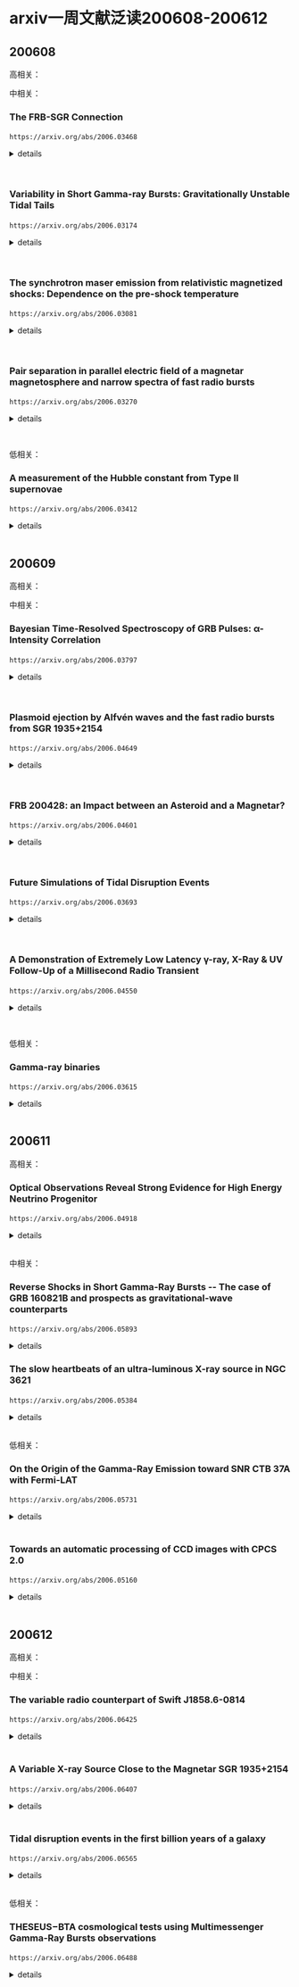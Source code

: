 # arxiv一周文献泛读200608-200612

## 200608

高相关：

中相关：

### The FRB-SGR Connection

`https://arxiv.org/abs/2006.03468`

<details>
<summary>details</summary>

Author: J. I. Katz

The discovery that the Galactic SGR 1935+2154 emitted FRB 200428 simultaneous with a gamma-ray flare demonstrated the common source and association of these phenomena. If FRB radio emission is the result of coherent curvature radiation, the net charge of the radiating "bunches" or waves may be estimated. A statistical argument indicates that the radiating bunches must have a Lorentz factor ⪆10. The observed radiation frequencies indicate that their phase velocity (pattern speed) corresponds to Lorentz factors ⪆100. Coulomb repulsion implies that the electrons making up these bunches may have yet larger Lorentz factors, limited by their incoherent curvature radiation. These electrons also Compton scatter in the soft gamma-ray field of the SGR. <font color=red>In FRB 200428 the power radiated coherently at radio frequencies exceeded that of Compton scattering, but in more luminous SGR outbursts Compton scattering dominates, precluding the acceleration of energetic electrons. This explains the absence of a FRB associated with the giant 27 December 2004 outburst of SGR 1806−20. SGR with luminosity ≳10^42 ergs/s do not emit FRB, while those of lesser luminosity can do so</font>.

- SGR 1935+2154 产生带有gamma-ray耀发的 FRB 200428 揭示了这几类现象的共同起源。
- 如果FRB射电辐射是相干曲率辐射(coherent curvature radiation)的结果，那么辐射“束(bunches)”或波中的净电量是可以估计的。
- 统计性的讨论表明辐射束的洛伦兹因子应该大于10，观测到的辐射频率表明他们的相速度相应的洛伦兹因子大于100。
- 库仑斥力意味着组成这些束的电子可能有更大的洛伦兹因子，但会受限于它们的非相干曲率辐射。这些电子在SGR的软伽玛射线区域也会受到（逆）康普顿散射。
- 在FRB 200428，射电波段相干辐射出的能量超过了由康普顿散射得到的能量，但在更亮的SGR爆发里，康普顿散射占主导，阻碍了高能电子的加速。
- 这解释了SGR 1806-20在2004年12月27日的一次强爆发没有发现成协的FRB。
- 光度超过$10^{42} erg/s$的SGR不会产生FRB，那些光度不那么强的则可以。

</details>

&emsp;

### Variability in Short Gamma-ray Bursts: Gravitationally Unstable Tidal Tails

`https://arxiv.org/abs/2006.03174`

<details>
<summary>details</summary>

Authors: Eric R. Coughlin, C. J. Nixon, Jennifer Barnes, Brian D. Metzger, R. Margutti
Comments: ApJ Accepted

Short gamma-ray bursts are thought to result from the mergers of two neutron stars or a neutron star and stellar mass black hole. The final stages of the merger are generally accompanied by the production of one or more tidal "tails" of ejecta, which fall back onto the remnant-disc system at late times. Using the results of a linear stability analysis, <font color=red>we show that if the material comprising these tails is modeled as adiabatic and the effective adiabatic index satisfies γ ≥ 5/3, then the tails are gravitationally unstable and collapse to form small-scale knots</font>. We analytically estimate the properties of these knots, including their spacing along the tidal tail and the total number produced, and their effect on the mass return rate to the merger remnant. We perform hydrodynamical simulations of the disruption of a polytropic (with the polytropic and adiabatic indices γ equal), γ=2 neutron star by a black hole, and find agreement between the predictions of the linear stability analysis and the distribution of knots that collapse out of the instability. <font color=red>The return of these knots to the black hole induces variability in the fallback rate, which can manifest as variability in the lightcurve of the GRB and -- depending on how rapidly the instability operates -- the prompt emission</font>. The late-time variability induced by the return of these knots is also consistent with the extended emission observed in some GRBs.

- 短暴一般认为是双中子星或中子星-黑洞并合产生的。在并合过程的结尾，抛射物通常会留下一个或多个潮汐“尾巴”(tidal tails)，这些物质会在晚些时候回落到并合残骸-吸积盘系统中。
- 通过线性稳定性分析(linear stability analysis)，显示如果这些尾巴中的物质是绝热的且有效绝热指数满足γ ≥ 5/3，那么这些尾巴就是引力不稳定的，并且会塌缩形成尺度小一些的结(knots)。随后进一步分析了这些knots的各种性质
- 做了中子星-黑洞并合的流体动力学模拟，发现线性稳定性分析的预测和由不稳定性产生的knots的分布是相符合的。
- 这些返回到黑洞的knots引起了回落率的变化，进一步反映为GRB的光变曲线的变化性以及瞬时辐射（取决于不稳定性有多块起作用）的变化上。另外，这些knots的回返产生的晚期变化也与在一些GRB中观测到的后延辐射(extended emission)吻合。
![fig2](./2006.03174_fig2.png)
![fig2note](./2006.03174_fig2note.png)

</details>

&emsp;

### The synchrotron maser emission from relativistic magnetized shocks: Dependence on the pre-shock temperature

`https://arxiv.org/abs/2006.03081`

<details>
<summary>details</summary>

Authors: Aliya-Nur Babul, Lorenzo Sironi

Electromagnetic precursor waves generated by the synchrotron maser instability at relativistic magnetized shocks have been recently invoked to explain the coherent radio emission of Fast Radio Bursts. By means of two-dimensional particle-in-cell simulations, <font color=red>we explore the properties of the precursor waves in relativistic electron-positron perpendicular shocks as a function of the pre-shock magnetization $\sigma ≳ 1$ (i.e., the ratio of incoming Poynting flux to particle energy flux) and thermal spread $\Delta \gamma ≡ kT/mc^2 = 10^{-5} - 10^{-1}$</font>. We measure the fraction $f_\xi$ of total incoming energy that is converted into precursor waves, as computed in the post-shock frame. At fixed magnetization, we find that $f_\xi$ is nearly independent of temperature as long as $\Delta \gamma ≲ 10^{-1.5}$ (with only a modest decrease of a factor of three from $\Delta \gamma = 10^{-5}$ to $\Delta \gamma = 10^{-1.5}$), but it drops by nearly two orders of magnitude for $\Delta \gamma ≳ 10^{-1}$. At fixed temperature, the scaling with magnetization $f_\xi \sim 10^{-3} \sigma^{-1}$ is consistent with our earlier one-dimensional results. For our reference $\sigma = 1$, the power spectrum of precursor waves is relatively broad (fractional width ∼1−3) for cold temperatures, whereas it shows pronounced line-like features with fractional width ∼ 0.2 for $10^{-3} ≲ \Delta \gamma ≲ 10^{-1.5}$. For $\sigma ≳ 1$, the precursor waves are beamed within an angle $\simeq \sigma_{-1/2}$ from the shock normal (as measured in the post-shock frame), as required so they can outrun the shock. Our results can provide physically-grounded inputs for FRB emission models based on maser emission from relativistic shocks.

- 由相对论性磁化激波中同步辐射maser不稳定性产生的电磁先导波(electromagnetic precursor waves)最近被用来解释FRB的相干射电辐射。
- 通过二维particle-in-cell模拟，我们研究了在相对论性电子-介子垂直激波中的先导波的性质，作为激波前磁化程度$\sigma ≳ 1$以及热扩散$\Delta \gamma ≡ kT/mc^2 = 10^{-5} - 10^{-1}$的函数。
- 我们发现，在固定磁化程度的情况下，如果$\Delta \gamma ≲ 10^{-1.5}$，则所有注入能量中转化为先导波的那部分能量$f_\xi$的大小是与温度无显著相关的。而如果$\Delta \gamma ≳ 10^{-1}$，则$f_\xi$会减弱两个量级。如果温度固定，则$f_\xi \sim 10^{-3} \sigma^{-1}$符合早前的一维结果。
- 对于$\sigma = 1$，低温下的先导波的能谱相对较宽(fractional width ∼1−3)，尽管对于$10^{-3} ≲ \Delta \gamma ≲ 10^{-1.5}$（较高温）下的能普显示了fractional width ∼ 0.2的线状特征。
- 对于$\sigma ≳ 1$，先导波集束在大小约为$\simeq \sigma_{-1/2}$的角度内，比激波传播得更快。
- 我们的结果可以为基于相对论激波中maser辐射的FRB辐射模型提供physically-grounded输入。

</details>

&emsp;

### Pair separation in parallel electric field of a magnetar magnetosphere and narrow spectra of fast radio bursts

`https://arxiv.org/abs/2006.03270`

<details>
<summary>details</summary>

Authors: Yuan-Pei Yang, Jin-Ping Zhu, Bing Zhang, Xue-Feng Wu

When a magnetar magnetosphere is trigged by crustal deformations, an electric field $E_\parallel$ parallel to the magnetic field line would appear via Alvfén waves in the charge starvation region. If electron-positron pair bunches pre-exist, e.g., via some possible plasma instabilities, in the magnetosphere, <font color=red>these pairs will undergo charge separation in the$E_\parallel$ and in the meantime emit coherent curvature radiation. Following the approach of Yang & Zhang (2018), we find that the superposed curvature radiation becomes narrower due to charge separation, with the width of spectrum depending on the separation between the electron and positron clumps</font>. This mechanism can interpret the narrow spectra of FRBs, in particular, the Galactic FRB 200428 recently detected in association with a hard X-ray burst from the Galactic magnetar SGR J1935+2154.

- 提出了一个解释FRB窄光谱的机制：电子-介子对在与磁星磁层平行的电场中会被分离，同时发出相干曲率辐射。该情景下的叠加的曲率辐射（的光谱）会变窄，其光谱宽度取决与电子簇和介子簇的分离程度。
- 可以用来解释FRB 200428 - SGR J1935+2154的窄光谱

![fig1](./2006.03270_fig1.png)

</details>

&emsp;

低相关：

### A measurement of the Hubble constant from Type II supernovae

`https://arxiv.org/abs/2006.03412`

<details>
<summary>details</summary>

Authors: T. de Jaeger, B. E. Stahl, W. Zheng, A. V. Filippenko, A. G. Riess, L. Galbany
Comments: Submitted to MNRAS, comments welcome

Progressive increases in the precision of the Hubble-constant measurement via Cepheid-calibrated Type Ia supernovae (SNe Ia) have shown a discrepancy of ∼4.4σ with the current value inferred from Planck satellite measurements of the cosmic microwave background radiation and the standard ΛCDM cosmological model. This disagreement does not appear to be due to known systematic errors and may therefore be hinting at new fundamental physics. Although all of the current techniques have their own merits, further improvement in constraining the Hubble constant requires the development of as many independent methods as possible. <font color=red>In this work, we use SNe II as standardisable candles to obtain an independent measurement of the Hubble constant. Using 7 SNe II with host-galaxy distances measured from Cepheid variables or the tip of the red giant branch, we derive $H_0 = 75.8^{+5.2}_{−4.9} km s^{−1} Mpc^{−1}$ (statistical errors only).</font> Our value favours that obtained from the conventional distance ladder (Cepheids + SNe Ia) and exhibits a difference of $8.4 km s^{−1} Mpc^{−1}$ from the Planck +ΛCDM value. Adding an estimate of the systematic errors ($2.8 km s^{−1} Mpc^{−1}$) changes the ∼1.7σ discrepancy with Planck +ΛCDM to ∼1.4σ. Including the systematic errors and performing a bootstrap simulation, <font color=red>we confirm that the local H0 value exceeds the value from the early Universe with a confidence level of 95%</font>. As in this work we only exchange SNe II for SNe Ia to measure extragalactic distances, we demonstrate that there is no evidence that SNe Ia are the source of the H0 tension.

- 使用7个已知宿主距离的II型超新星,测出 $H_0 = 75.8^{+5.2}_{−4.9} km s^{−1} Mpc^{−1}$。
- 本地的H0值比早期宇宙的大。

</details>

<br />

## 200609

高相关：

中相关：

### Bayesian Time-Resolved Spectroscopy of GRB Pulses: α-Intensity Correlation

`https://arxiv.org/abs/2006.03797`

<details>
<summary>details</summary>

Authors: Husne Dereli Begue, Hoi-Fung Yu, Felix Ryde
Comments: A proceeding for the poster presented at the Yokohama GRB-GW 2019 conference

Gamma-ray bursts (GRBs) show different behaviours and trends intheir spectral evolution. One ofthe methods used to understand the physical origin of these behaviours is to study correlation betweenthe spectral fit parameters. In this work, we used a Bayesian analysis method to fit time-resolved spectra of GRB pulses that were detected by theFermi/GBM during its first 9 years of mission. We studied single pulsed long bursts (T90≥2 s). Among all the parameter correlations, <font color=red>we found that the correlation between the low-energy power-law index α and the energy flux exhibited a systematic behaviour</font>. We presented the properties of the observed characteristics of this behaviour and interpreted it in the context of **the photospheric emission model**.

- 使用贝叶斯分析，拟合了GBM在前9年中探测到的单脉冲长爆（样本包含38个）的光谱，发现低能幂律谱指数α和流量（对数）存在关联，线性拟合斜率k在1-5之间，对于CPL平均值为2.80；对于BAND平均值为3.67。
- 这种相关性可以用光球层辐射来解释，其理论期望值约为3。
- 70%的长爆中上述斜率符合k=3。

</details>

&emsp;

### Plasmoid ejection by Alfvén waves and the fast radio bursts from SGR 1935+2154

`https://arxiv.org/abs/2006.04649`

<details>
<summary>details</summary>

Authors: Yajie Yuan, Andrei M. Beloborodov, Alexander Y. Chen, Yuri Levin
Comments: Submitted to ApJL

Using numerical simulations we show that low-amplitude Alfvén waves from a magnetar quake propagate to the outer magnetosphere and convert to "plasmoids" (closed magnetic loops) which accelerate from the star, driving blast waves into the magnetar wind. Quickly after its formation, the plasmoid becomes a thin relativistic pancake. It pushes out the magnetospheric field lines, and they gradually reconnect behind the pancake, generating a variable wind far stronger than the normal spindown wind of the magnetar. Repeating ejections drive blast waves in the amplified wind. <font color=red>We suggest that these ejections generate the simultaneous X-ray and radio bursts detected from SGR 1935+2154</font>. A modest energy budget of the magnetospheric perturbation ∼$10^{40}$ erg is sufficient to produce the observed bursts with the energy ratio $\varepsilon_X / \varepsilon_{radio} \sim 10^5$. Our simulation predicts a narrow (a few ms) X-ray spike from the magnetosphere, arriving simultaneously with the radio burst emitted far outside the magnetosphere. This timing is caused by the extreme relativistic motion of the ejecta. 

- 数值模拟显示磁星地震(magnetar quake)产生的低振幅阿尔文波会传播至外部磁层，转化为等离子体团(plasmoids，闭合的磁回路)并获得加速，将冲击波朝驱向磁星风。
- 这些等离子团形成后很快变成一个相对论性的薄层(pancake)，将磁层磁力线向外推，（磁力线）又在薄层后重联，由此形成变化的星风。这样的星风比普通的磁星自旋减慢星风强得多。
- 该过程重复发生，增强星风，这些抛射物产生了SGR 1935+2154的X-ray和射电爆发的同时发生。
- 模拟预测有一个来自磁层的几ms的X-ray 脉冲(spikd)和一个磁层外部较远地区辐射的射电爆会同时到达。
![fig1](./2006.04649_fig1.png)

</details>

&emsp;

### FRB 200428: an Impact between an Asteroid and a Magnetar?

`https://arxiv.org/abs/2006.04601`

<details>
<summary>details</summary>

Authors: Jin-Jun Geng, Bing Li, Long-Biao Li, Shao-Lin Xiong, Rolf Kuiper, Yong-Feng Huang

A fast radio burst was recently detected to be associated with a hard X-ray burst from the Galactic magnetar SGR 1935+2154. Scenarios involving magnetars for FRBs are hence highly favored. In this work, we suggest that the impact between an asteroid and a magnetar could explain such a detection. According to our calculations, an asteroid of mass $10^{20}$ g will be disrupted at $7×10^{9}$ cm when approaching the magnetar, the accreted material will flow along the magnetic field lines at Alfvén radius ∼$10^7$ cm.<font color=red> After falling onto the magnetar surface, an instant accretion column will be formed, producing a Comptonized X-ray burst and an FRB in the magnetosphere</font>. We show that all the observational features could be interpreted self-consistently in our scenario. The quasi-periodic oscillations in this specific X-ray burst may help to verify our scenario. 

- 这篇文章提出了SGR 1935+2154产生FRB的另一种机制：小行星与磁星的相互作用。
- 一个质量为$10^{20}$ g的小行星在约$7×10^{9}$ cm的位置被瓦解吸积，吸积物质在大约$10^7$ cm的阿尔文半径会沿着磁力线运动。在落到磁星表面后，一个“瞬时吸积柱”(instant accretion column)将会形成，并产生康普顿散射的X射线爆发以及磁层中的一个FRB。
- 观测特征（大概是一些特征能量？）可用该情景自洽地解释。
![fig1](./2006.04601_fig1.png)

</details>

&emsp;

### Future Simulations of Tidal Disruption Events

`https://arxiv.org/abs/2006.03693`

<details>
<summary>details</summary>

Authors: Julian H. Krolik, Philip J. Armitage, Yanfei Jiang, Giuseppe Lodato
Comments: A chapter in the ISSI review book "The Tidal Disruption of Stars by Massive Black Holes", to be published in Space Science Reviews

Tidal disruption events involve numerous physical processes (fluid dynamics, magnetohydrodynamics, radiation transport, self-gravity, general relativistic dynamics) in highly nonlinear ways, and, because TDEs are transients by definition, frequently in non-equilibrium states. For these reasons, numerical solution of the relevant equations can be an essential tool for studying these events. In this chapter, we present a summary of the key problems of the field for which simulations offer the greatest promise and identify the capabilities required to make progress on them. We then discuss what has been---and what cannot be---done with existing numerical methods. We close with an overview of what methods now under development may do to expand our ability to understand these events. 

- TDE事件涉及到许多高度非线性的物理过程（流体动力学，磁流体动力学，辐射转移，自引力，广义相对论动力学），并且TDE一般都处于非平衡态。因此，这些方程的数值解将会在研究这类事件中起关键作用。
- 本章总结了这方面的有希望用模拟方法解决的关键问，讨论了目前数值方法的发展情况。

</details>

&emsp;

### A Demonstration of Extremely Low Latency γ-ray, X-Ray & UV Follow-Up of a Millisecond Radio Transient

`https://arxiv.org/abs/2006.04550`

<details>
<summary>details</summary>

Authors: Aaron Tohuvavohu, Casey J. Law, Jamie A. Kennea, et al.
Comments: Technical note and capability update for the community. We encourage low latency FRB alerts from relevant facilities to enable this science

We report results of a novel high-energy follow-up observation of a potential Fast Radio Burst. The radio burst was detected by VLA/realfast and followed-up by the Neil Gehrels Swift Observatory in very low latency utilizing new operational capabilities of Swift (arXiv:2005.01751), with pointed soft X-ray and UV observations beginning at T0+32 minutes, and hard X-ray/gamma-ray event data saved around T0. <font color=red>These observations are >10x faster than previous X-ray/UV follow-up of any radio transient to date.</font> No emission is seen coincident with the FRB candidate at T0, with a 0.2s fluence 5σ upper limit of $1.35×10^{−8} erg cm^{−2}$ (14-195 keV) for a SGR 1935+2154-like flare, nor at T0+32 minutes down to 3σ upper limits of 22.18 AB mag in UVOT u band, and $3.33×10^{−13} erg cm^{−2} s^{−1}$ from 0.3-10 keV for the 2 ks observation. The candidate FRB alone is not significant enough to be considered astrophysical, <font color=red>so this note serves as a technical demonstration. These new Swift operational capabilities will allow future FRB detections to be followed up with Swift at even lower latencies than demonstrated here: 15-20 minutes should be regularly achievable, and 5-10 minutes occasionally achievable</font>. We encourage FRB detecting facilities to release alerts in low latency to enable this science. 

- 记录了对一次潜在FRB的快速反应观测：由VLA/realfast探测（2020.4.8），Swift做快速反应观测，软X-射线和UV波段的观测开始于T0+32分钟，硬X及gamma射线在T0左右就有数据保存。这些观测比以往任何一次对射电爆的X射线/UV跟踪观测都快10倍不止。
- 但在T0，没有观测到与FRB候选体相应的辐射，给出14-195 keV能段$1.35×10^{−8} erg cm^{−2}$ 上限；在32分钟时也没有观测到源,给出u波段22.18等的上限。
- 这次记录主要是证明Swift有能力对未来的FRB作出低延迟的跟踪观测。15-20分钟应该不成问题，5-10分钟应该也能偶尔达到。

</details>

&emsp;

低相关：

### Gamma-ray binaries

`https://arxiv.org/abs/2006.03615`

<details>
<summary>details</summary>

Authors: Maria Chernyakova, Denys Malyshev
Comments: Conference Proceedings: "Multifrequency Behaviour of High Energy Cosmic Sources" - XIII - MULTIF2019

Gamma-ray binaries are a subclass of high-mass binary systems whose energy spectrum peaks at high energies (E≳100 MeV) and extends to very high energies (E≳100 GeV) γ rays. In this review we summarize properties of well-studied non-transient γ-ray binaries as well as briefly discuss poorly known systems and transient systems hosting a microquasar. We discuss also theoretical models that have been used to describe spectral and timing characteristics of considered systems

- 总结了经详细研究的非暂现源γ-ray双星，也简单讨论了包含微类星体(microquasar)的未知系统和暂现系统以及一些理论模型。

</details>

<br />

## 200611

高相关：

### Optical Observations Reveal Strong Evidence for High Energy Neutrino Progenitor

`https://arxiv.org/abs/2006.04918`

<details>
<summary>details</summary>

Authors: V. M. Lipunov, V. G. Kornilov, K. K. Zhirkov, et al.
Comments: 17 pages, 3 figures, 1 Table accepted to The Astrophysical Journal Letters

We present the earliest astronomical observation of a high energy neutrino error box in which its variability was discovered after high-energy neutrinos detection. The one robotic telescope of the MASTER global international network (Lipunov et al. 2010) automatically imaged the error box of the very high-energy neutrino event IceCube-170922A. Observations were carried out in minute after the IceCube-170922A neutrino event was detected by the IceCube observatory at the South Pole. MASTER found the blazar TXS 0506+056 to be in the off-state after one minute and then switched to the on-state no later than two hours after the event. The effect is observed at a 50-sigma significance level. Also we present own unique 16-years light curve of blazar TXS 0506+056 (518 data set).

- MASTER的一个自动望远镜在Ice-Cube-170922A被探测到后快速自动对误差天区进行了观测。
- 发现在该中微子事件一分钟后，blazar TXS 0506+056处于沉默状态，而小于两小时后则处于活跃状态。TXS 0506+056很有可能与Ice-Cube-170922A有联系。
- 文章发布了对TXS 0506+056长达16年的光变观测数据。

![fig2](./2006.04918_fig2.png)
![branch](./2006.04918_eq.png)

</details>

<br />

中相关：

### Reverse Shocks in Short Gamma-Ray Bursts -- The case of GRB 160821B and prospects as gravitational-wave counterparts

`https://arxiv.org/abs/2006.05893`

<details>
<summary>details</summary>

Author: Gavin P Lamb
Comments: 3 pages, 2 figures - Proceedings of the Yamada Conference LXXI: Gamma-ray Bursts in the Gravitational Wave Era 2019, contribution talk

The shock system that produces the afterglow to GRBs consists of a forward- and a reverse-shock. For short GRBs, observational evidence for a reverse-shock has been sparse, however, the afterglow to GRB 160821B requires a reverse-shock at early times to explain the radio observations. GRB 160821B is additionally accompanied by the best-sampled macronova without a gravitational-wave detection, and an interesting late-time X-ray afterglow behaviour indicative of a refreshed-shock. <font color=red>The presence of an observed reverse-shock in an on-axis short GRB means that the reverse-shock should be considered as a potential counterpart to gravitational-wave detected mergers</font>. As a gravitational-wave counterpart, the afterglow to an off-axis GRB jet can reveal the jet structure -- a reverse-shock will exist in these structured jet systems and the signature of these reverse-shocks, if observed, can indicate the degree of magnetisation in the outflow. <font color=red>Here we show the case of GRB 160821B, and how a reverse-shock will appear for an off-axis observer to a structured jet</font>.

- 产生GRB余辉的激波系统一般由前向激波和逆向激波组成。逆向激波在短暴中的观测证据尚不充足。
- GRB 160821B 的余辉就需要用早期逆向激波的模型来解释射电波段的观测（可看作逆向激波的观测证据）。同时这一事件也伴随一个macronova，这个macronova有较多的观测数据(best-sampled)，但是没有探测到相关的引力波；另外GRB 160821B 晚期的X射线余辉行为或显示了一个refreshed shock。
- 在正轴短暴中观测到逆向激波，意味着逆向激波可以被视为由并合事件发出的引力波的一种潜在对应体。
- 偏轴GRB喷流的余辉可以反映喷流的结构，这些结构性的喷流中就存在逆向激波。如果这样的逆向激波被观测到，则可以作为外流磁化程度的指示。
- 这里介绍了GRB 160821B的情况，并展示了对于偏轴观测的情况下，结构性喷流中的逆向激波是看起来是什么样子的。

![fig1](./2006.05893_fig1.png)
![fig2](./2006.05893_fig2.png)

</details>

### The slow heartbeats of an ultra-luminous X-ray source in NGC 3621

`https://arxiv.org/abs/2006.05384`

<details>
<summary>details</summary>

Authors: S. E. Motta, M. Marelli, F. Pintore, P. Esposito, R. Salvaterra, A. De Luca, G. L. Israel, A.Tiengo, G.A.Rodríguez Castillo
Comments: Accepted for publication in ApJ. 13 pages, 6 figures

We report on the results of X-ray observations of 4XMM J111816.0-324910, a transient ultra-luminous X-ray source located in the galaxy NGC 3621. This system is characterised by a transient nature and marked variability with characteristic time-scale of ~3500 s, differently from other ULXs, which in the vast majority show limited <font color=yellow>intra-observation</font> variability. Such a behaviour is very reminiscent of the so-called heartbeats sometimes observed in the Galactic black hole binary GRS 1915+105, where the variability time-scale is ~10-1000 s. We study the spectral and timing properties of this object and find that overall, once the <font color=yellow>differences in the variability time-scales</font> are taken into account, they match quite closely those of both GRS 1915+105, and of a number of objects showing heartbeats in their light-curves, including a confirmed neutron star and a super-massive black hole powering an active galactic nucleus. <font color=red>We investigate the nature of the compact object in 4XMM J111816.0-324910 by searching for typical neutron star signatures and by attempting a mass estimate based on different methods and assumptions. Based on the current available data, we are not able to unambiguously determine the nature of the accreting compact object responsible for the observed phenomenology. </font>

- 4XMM J111816.0-324910是一个位于NGC 3621星系的超亮X射线暂现源(ultra-luminous X-ray source, ULX)，它有显著的变化性，特征变化时标约3500s，不同于其它ULX（应该是比较大）。
- 该目标的光谱和光变特性与那些在光变曲线中显现“心跳”的目标比较像，这些目标中包括银河系双黑洞GRS 1915+105，一个以确认的中子星和一个驱动AGN的超大质量黑洞。
- 基于现有的数据，文章探索了4XMM J111816.0-324910背后的致密星的性质（寻找典型中子星的特征，尝试估计质量），但还是不能给出明确的答案。

![fig2](./2006.05384_fig2.png)

</details>

<br />

低相关：

### On the Origin of the Gamma-Ray Emission toward SNR CTB 37A with Fermi-LAT

`https://arxiv.org/abs/2006.05731`

<details>
<summary>details</summary>

Authors: Soheila Abdollahi, Jean ballet, Yasushi Fukazawa, Hideaki Katagiri, Benjamin Condon
Comments: 16 pages, 3 figures, to be published in The Astrophysical Journal

The middle-aged supernova remnant (SNR) CTB 37A is known to interact with several dense molecular clouds through the detection of shocked H2 and OH 1720 MHz maser emission. <font color=red>In the present work, we use eight years of Fermi-LAT Pass 8 data, with an improved point-spread function and an increased acceptance, to perform **detailed morphological and spectral studies of the γ-ray emission toward CTB 37A from 200 MeV to 200 GeV**</font>. The best fit of the source extension is obtained for a very compact Gaussian model with a significance of 5.75σ and a 68\% containment radius of 0.116∘ ± 0.014∘stat ± 0.017∘sys above 1 GeV, which is larger than the TeV emission size. The energy spectrum is modeled as a LogParabola, resulting in a spectral index α = 1.92 ± 0.19 at 1 GeV and a curvature β = 0.18 ± 0.05, which becomes softer than the TeV spectrum above 10 GeV. The SNR properties, including a dynamical age of 6000 yr, are derived assuming the Sedov phase.<font color=red> From the multiwavelength modeling of emission toward the remnant, we conclude that the nonthermal radio and GeV emission is mostly due to the reacceleration of preexisting cosmic rays (CRs) by radiative shocks in the adjacent clouds.</font> Furthermore, the observational data allow us to constrain the total kinetic energy transferred to the trapped CRs in the clouds. Based on these facts, <font color=red>we infer a composite nature for CTB 37A to explain the broadband spectrum and to elucidate the nature of the observed γ-ray emission</font>.

- 这篇文章使用LAT8年的数据，对超新星残骸 CTB 37A 的所辐射的伽玛射线(200 MeV - 200 GeV)的来源做了研究（光谱研究和形态学研究）。已知CTB 37A与几个稠密的分子云相互作用。
- 从多波段拟合的结果来看，非热的射电和GeV辐射大概率是由先前存在的宇宙线被邻近星云中的辐射激波(radiative shocks in the adjacent clouds)重新加速的结果。
- 另外文章还认为，CTB 37A是一个复合系统(composite system)，其外壳内部可能存在一个pulsar wind nebula (PWN)，辐射TeV和硬X射线；SNR shock则辐射射电，软X和GeV伽玛射线。

</details>

<br />

### Towards an automatic processing of CCD images with CPCS 2.0

`https://arxiv.org/abs/2006.05160`

<details>
<summary>details</summary>

Authors: Pawel Zielinski, Lukasz Wyrzykowski, Przemyslaw Mikolajczyk, et al.
Comments: 4 pages, 1 figure, to appear on the Proceedings of the XXXIX Assembly of the Polish Astronomical Society (9-12.09.2019, Olsztyn, Poland)

We present a new automatic tool for time-domain astronomy - the Cambridge Photometric Calibration Server 2.0 - developed under OPTICON H2020 programme. It has been designed to respond to the need of automated rapid photometric data calibration and dissemination for transient events, primarily from Gaia space mission. CPCS has been in operation since 2013 and has been used to calibrate around 130 000 observations of hundreds of transients. We present the status of this tool's development and demonstrate improvements made in the second version. The tests present the ability to combine CCD imaging data from multiple telescopes and a whole variety of instruments. New tool provides science-ready photometric data within minutes from observations in the automatic manner.

- 一个还在开发中的在线CCD图像处理和测光工具CPCS 2.0，基于OPTICON H2020项目(http://astro-opticon.org)。
- 老版网站：http://gsaweb.ast.cam.ac.uk/followup

![fig1](./2006.05160_fig1.png)

</details>

<br />

## 200612

高相关：

中相关：

### The variable radio counterpart of Swift J1858.6-0814

`https://arxiv.org/abs/2006.06425`

<details>
<summary>details</summary>

Authors: J. van den Eijnden, N. Degenaar, T. D. Russell et al.
Comments: 14 pages, 8 figures, 3 tables; accepted for publication in MNRAS

Swift J1858.6-0814 is a transient neutron star X-ray binary discovered in October 2018. Multi-wavelength follow-up observations across the electromagnetic spectrum revealed many interesting properties, <font color=red>such as erratic flaring on minute timescales and evidence for wind outflows at both X-ray and optical wavelengths, strong and variable local absorption, and an anomalously hard X-ray spectrum</font>. Here, we report on a detailed radio observing campaign consisting of one observation at 5.5/9 GHz with the Australia Telescope Compact Array, and nine observations at 4.5/7.5 GHz with the Karl G. Jansky Very Large Array. <font color=red>A radio counterpart with a flat to inverted radio spectrum is detected in all observations, consistent with a compact jet being launched from the system.</font> Swift J1858.6-0814 is highly variable at radio wavelengths in most observations, showing significant variability when imaged on 3-to-5-minute timescales and changing up to factors of 8 within 20 minutes. <font color=red>The periods of brightest radio emission are not associated with steep radio spectra, implying they do not originate from the launching of discrete ejecta.</font> We find that the radio variability is similarly unlikely to have a geometric origin, be due to scintillation, or be causally related to the observed X-ray flaring. Instead, <font color=red>we find that it is consistent with being driven by variations in the accretion flow propagating down the compact jet</font>. We compare the radio properties of Swift J1858.6-0814 with those of Eddington-limited X-ray binaries with similar X-ray and optical characteristics, but fail to find a match in radio variability, spectrum, and luminosity.

- Swift J1858.6-0814是一个暂现的中子星X射线双星，发现于2018年10月。
- 对该目标的多波段观测显示出了一些有趣的性质，例如分钟时标的不稳定耀发(erratic flaring on minute timescales)和X射线及光学波段星风外流(wind outflow)的证据、强烈且变化的局部吸收(absorption)、反常的硬X射线光谱。
- 这篇文章报道了对该目标详细的射电观测，观测包括使用Australia Telescope Compact Array在5.5/9 GHz进行的一次观测和用Karl G. Jansky Very Large Array在4.5/7.5 GHz进行的九次观测。
- 所有观测中都显现了一个射电谱从平缓($\alpha > 0$)到inverted($\alpha > 1$)变化的射电源，符合致密喷流从系统中喷发的情景。
- 射电辐射在最亮的阶段并没有呈现陡峭的射电谱(steep radiao spectra)，表明这些辐射并非来自分立单独的ejecta。
- 发现射电辐射的变化不大可能来自几何因素，也可也排除来自于闪烁(scinllation)和X-ray耀发的可能。这种变化性可能来自于沿致密喷流传播的吸积流本身的变化性，这种变化性可能来自于吸积盘中的质量吸积率的波动。
- 最后比较了该源的射电性质与其它显示出相似X射线耀发行为的LMXB的射电行为，但没有找到射电行为相似的其它事件。

![fig3](./2006.06425_fig3.png)

</details>

<br />

### A Variable X-ray Source Close to the Magnetar SGR 1935+2154

`https://arxiv.org/abs/2006.06407`

<details>
<summary>details</summary>

Authors: A. K. H. Kong, K. L. Li, S. Kim, C. Y. Hui
Comments: 3 pages, 1 figure; Published in RNAAS

The recent discovery of a millisecond radio burst from the Galactic magnetar SGR 1935+2154 has initiated an intense discussion about the connection between magnetars and fast radio bursts (FRBs). Although some properties of the radio burst from SGR 1935+2154 are not the same as cosmological FRBs, there are theoretical models which propose a connection between magnetars and FRBs (see review by Margalit et al. 2020). In particular, the role of a magnetar wind nebula is included in some models, and therefore it is worthwhile to investigate the X-ray environment of SGR 1935+2154 in more detail. <font color=red>Here, we report on the discovery of an X-ray transient feature near SGR 1935+2154 using archival Chandra data and discuss its possible origin</font>.

- 这篇文章分析了SGR 1935+2154附近（西南方向约3角秒）的一个X射线暂现源的观测数据（包括拟合其能谱），并讨论了该X射线暂现源的可能起源，其中比较有可能的起源是磁星风星云或外流(magnetarwind nebula or outflow)。

![fig1](./2006.06407_fig1.png)

</details>

<br />

### Tidal disruption events in the first billion years of a galaxy

`https://arxiv.org/abs/2006.06565`

<details>
<summary>details</summary>

Authors: Hugo Pfister, Jane Dai, Marta Volonteri, Katie Auchettl, Maxime Trebitsch, Enrico Ramirez-Ruiz
Comments: submitted to MNRAS, 13 pages.

Accretion of stars on massive black holes (MBHs) can feed MBHs and generate tidal disruption events (TDEs). <font color=red>We introduce a new physically motivated model to self-consistently treat TDEs in cosmological simulations, and apply it to the assembly of a galaxy with final mass $3×10^{10}M_{\odot}$ at z=6. This galaxy exhibits a TDE rate of ∼$10^{−5}yr^{−1}$, consistent with local observations but already in place when the Universe was one billion year old</font>. A fraction of the disrupted stars participate in the growth of MBHs, dominating it until the MBH reaches mass ∼ $5×10^5 M_{\odot}$, but their contribution then becomes negligible compared to gas. TDEs could be a viable mechanism to grow light MBH seeds, but fewer TDEs are expected when the MBH becomes sufficiently massive to reach the luminosity of, and be detected as, an active galactic nucleus. Galaxy mergers bring multiple MBHs in the galaxy, resulting in an enhancement of the global TDE rate in the galaxy by ∼1 order of magnitude during 100Myr around mergers. This enhancement is not on the central MBH, but caused by the presence of MBHs in the infalling galaxies. This is the first self consistent study of TDEs in a cosmological environment and highlights that accretion of stars and TDEs are a natural process occurring in a Milky~Way-mass galaxy at early cosmic times.

- 在大质量黑洞吸积周围的恒星时会产生TDE事件。
- 这篇文章针对大质量黑洞(MBH)的吸积和TDE事件的产生提出了新的物理模型，并依此在多星系并合的情景下进行了宇宙学模拟(cosmological simulations)。合并星系最终的质量是$3×10^{10}M_{\odot}$，红移为6，TDE发生率为$10^{−5}yr^{−1}$，并且在宇宙十亿岁的时候已经存在。
- 主要结论如下：
  - TDE中被瓦解的部分星星参与了MBH的质量增长，且在黑洞质量达到$5×10^5 M_{\odot}$之前，TDE对质量增长的贡献占主导，即TDE对MBH的早期(300Myr)成长做了主要贡献。随着黑洞质量的增加，TDE的发生率会减小。在$5×10^5 M_{\odot}$之后，做出主要贡献是气体，TDE的贡献可忽略。
  - 星系合并使得星系中MBH增多，导致整体的TDE发生率在之后的100Myr中升高约一个量级。
  - 一些质量与银河系相当的z>6的星系现在已经有了比较可信的TDE发生率：$10^{-5} - 10^{-4} yr^{-1}$，与本地估计相当。
- 文章称这是第一个在宇宙学环境中对TDE的自洽研究，强调了在早期宇宙中，恒星吸积和TDE事件在一个类银河系的星系中是自然发生的过程。

![fig1](./2006.06565_fig1.png)
![fignote](./2006.06565_fig1note.png)

</details>

<br />

低相关：

### THESEUS−BTA cosmological tests using Multimessenger Gamma-Ray Bursts observations

`https://arxiv.org/abs/2006.06488`

<details>
<summary>details</summary>

Authors: S. I. Shirokov, I. V. Sokolov, V. V. Vlasyuk, L. Amati, V. V. Sokolov, Yu. V. Baryshev
Comments: 22 pages, 4 figures, accepted for publication in Astrophys. Bulletin June 10 2020

Modern Multimessenger Astronomy opens unique possibility for performing cosmological tests of the Standard Cosmological Model in the wide redshift interval up to z∼10. This is principally important for recent discussion related to discrepancies between local and global measurements of cosmological parameters. <font color=red>We present a review of multimessenger Gamma-Ray Bursts observations currently performed and planed for THESEUS-BTA cooperative program. Such observations allow testing the fundamental basis of cosmological models: gravitation theory; cosmological principle of homogeneity and isotropy of the large scale matter distribution; and space expansion paradigm</font>. Important role of different selection effects, which lead to systematic distortions of the true cosmological relations, is discussed.

- THESEUS: Transient High Energy Sky and Early Universe Surveyor; BTA: 6m SAO telescope.
- 文章主要介绍了利用GRB的多波段观测来检验标准宇宙学模型,例如：
  - BTA对THESEUS的GRB的光学对应体的证认和监测，以及对中微子和引力波信号的证认监测，可以用于检验作为SCM基础的引力理论。
  - THESEUS的大量GRB以及BTA的宿主星系观测可用于检验宇宙大尺度空间中的均匀性和各向同性。
  - 通过构建高红移GRB的哈勃图以及比较多波段观测的时间延迟，可以检验space expansion paradigm。

</details>